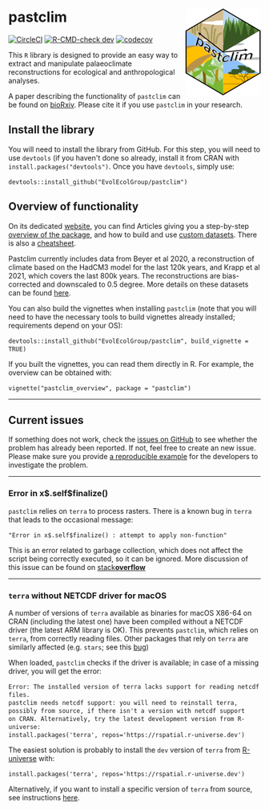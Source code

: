 # pastclim <img src="./man/figures/logo.png" align="right" alt="" width="150" />

<!-- badges: start -->
[![CircleCI](https://circleci.com/gh/EvolEcolGroup/pastclim/tree/master.svg?style=shield&circle-token=928bdbe8f065e17b22642f66a8b9c13f29f2e3fb)](https://app.circleci.com/pipelines/github/EvolEcolGroup/pastclim?branch=master)
[![R-CMD-check dev](https://github.com/EvolEcolGroup/pastclim/actions/workflows/R-CMD-check.yaml/badge.svg?branch=dev)](https://github.com/EvolEcolGroup/pastclim/actions/workflows/R-CMD-check.yaml)
[![codecov](https://codecov.io/gh/EvolEcolGroup/pastclim/branch/master/graph/badge.svg?token=NflUsWlnQR)](https://app.codecov.io/gh/EvolEcolGroup/pastclim)
<!-- badges: end -->



This `R` library is designed to provide an easy way to extract and manipulate palaeoclimate
reconstructions for ecological and anthropological analyses. 

A paper
describing the functionality of `pastclim` can be found on [bioRxiv](https://www.biorxiv.org/content/10.1101/2022.05.18.492456v1). Please cite it if you
use `pastclim` in your research.

## Install the library

You will need to install the library from GitHub. For this step, you will need to
use `devtools` (if you haven't done so already, install it from CRAN with `install.packages("devtools")`.
Once you have `devtools`, simply use:
```
devtools::install_github("EvolEcolGroup/pastclim")
```

## Overview of functionality

On its dedicated [website](https://evolecolgroup.github.io/pastclim/), you can find
Articles giving you a step-by-step [overview of the package](https://evolecolgroup.github.io/pastclim/articles/a0_pastclim_overview.html), and how
to build and use [custom datasets](https://evolecolgroup.github.io/pastclim/articles/a2_custom_datasets.html). There is also a [cheatsheet](https://evolecolgroup.github.io/pastclim/pastclim_cheatsheet.pdf). 

Pastclim currently includes data from Beyer et al 2020, a reconstruction of climate based on the HadCM3 
model for the last 120k years, and Krapp et al 2021, which covers the last 800k years.
The reconstructions are bias-corrected and downscaled to 0.5 degree. More details on these datasets
can be found [here](https://evolecolgroup.github.io/pastclim/articles/a1_available_datasets.html).

You can also build the vignettes when installing 
`pastclim` (note that you will need to have the necessary tools to build vignettes already installed;
requirements depend on your OS):
```
devtools::install_github("EvolEcolGroup/pastclim", build_vignette = TRUE)
```
If you built the vignettes, you can read them directly in R. For example, the overview can be
obtained with:
```
vignette("pastclim_overview", package = "pastclim")
```

---

## Current issues

If something does not work, check the [issues on GitHub](https://github.com/EvolEcolGroup/pastclim/issues) to see whether the problem
has already been reported. If not, feel free to create an new issue. Please make sure you provide
[a reproducible example](https://stackoverflow.com/questions/5963269/how-to-make-a-great-r-reproducible-example) for the developers to investigate the problem.

---

### Error in x\$.self\$finalize()

`pastclim` relies on `terra` to process rasters. There is a known bug in
`terra` that leads to the occasional message: 
```
"Error in x$.self$finalize() : attempt to apply non-function"
```
This is an error related to garbage collection, which does not 
affect the script being correctly executed, so it can be ignored. More discussion
of this issue can be found on [stack**overflow**](https://stackoverflow.com/questions/61598340/why-does-rastertopoints-generate-an-error-on-first-call-but-not-second)

---

### `terra` without NETCDF driver for macOS

A number of versions of `terra` available as binaries for macOS X86-64 on CRAN (including the latest one) have
been compiled without a NETCDF driver (the latest ARM library is OK). This prevents `pastclim`, which relies on `terra`, from 
correctly reading files. Other packages that rely on `terra` are similarly 
affected (e.g. `stars`; see this [bug](https://github.com/r-spatial/stars/issues/566))

When loaded, `pastclim` checks if the driver is available; in case of
a missing driver, you will get the error:

```
Error: The installed version of terra lacks support for reading netcdf files.
pastclim needs netcdf support: you will need to reinstall terra,
possibly from source, if there isn't a version with netcdf support
on CRAN. Alternatively, try the latest development version from R-universe:
install.packages('terra', repos='https://rspatial.r-universe.dev')
```

The easiest solution is probably to install the `dev` version of `terra` from
[R-universe](https://r-universe.dev/organizations/) with:
```
install.packages('terra', repos='https://rspatial.r-universe.dev')
```
Alternatively, if you want to install a specific version of 
 `terra` from source, see instructions [here](https://github.com/rspatial/terra).


